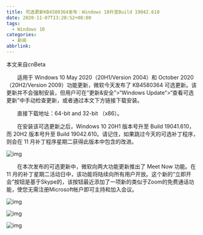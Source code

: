 ```yaml
---
title: 可选更新KB4580364发布：Windows 10升至Build 19042.610
date: 2020-11-07T13:20:52+08:00
tags:
  - Windows 10
categories:
  - 新闻
abbrlink:
---
```


本文来自cnBeta

　　适用于 Windows 10 May 2020（20H1/Version 2004）和 October 2020（20H2/Version 2009）功能更新，微软今天发布了 KB4580364 可选更新。该更新并不会强制安装，但用户可在“更新&amp;安全”&gt;“Windows Update”&gt;“查看可选更新”中手动检查更新，或者通过本文下方链接下载安装。

　　直接下载地址：64-bit and 32-bit （x86）。

　　在安装该可选更新之后，Windows 10 20H1 版本号升至 Build 19041.610，而 20H2 版本号升至 Build 19042.610。请记住，如果跳过今天的可选补丁程序，则会在 11 月补丁程序星期二获得此版本中包含的改进。

![img](https://cdn.jsdelivr.net/gh/yakeing/Documentation@main/Hexo/images/b9f1-kcaeqzy2751263.jpg)

　　在本次发布的可选更新中，微软向两大功能更新推出了 Meet Now 功能。在 11 月的补丁星期二活动日中，该功能将陆续向所有用户开放。这个新的“立即开会”按钮是基于Skype的，该按钮最近添加了一项新的类似于Zoom的免费通话功能，使您无需注册Microsoft帐户即可主持和加入会议。

![img](https://cdn.jsdelivr.net/gh/yakeing/Documentation@main/Hexo/images/2e47-kcaeqzy2751262.jpg)

![img](https://cdn.jsdelivr.net/gh/yakeing/Documentation@main/Hexo/images/45b9-kcaeqzy2751296.jpg)

![img](https://cdn.jsdelivr.net/gh/yakeing/Documentation@main/Hexo/images/a2d0-kcaeqzy2751297.jpg)